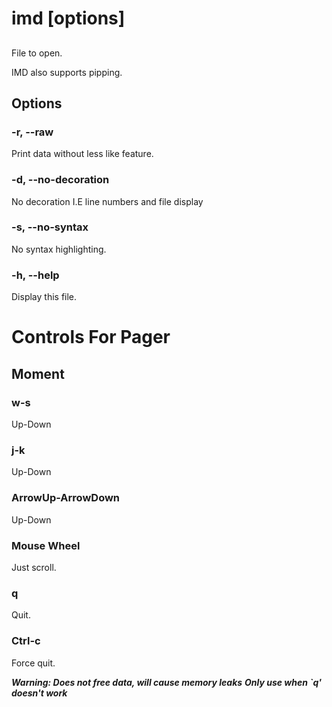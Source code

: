 # imd <file> [options]

## <file>

File to open.

IMD also supports pipping.

## Options

### -r, --raw

Print data without less like feature.

### -d, --no-decoration

No decoration I.E line numbers and file display

### -s, --no-syntax

No syntax highlighting.

### -h, --help

Display this file.


# Controls For Pager

## Moment

### w-s

Up-Down

### j-k

Up-Down

### ArrowUp-ArrowDown

Up-Down

### Mouse Wheel

Just scroll.

### q

Quit.

### Ctrl-c

Force quit.

***Warning: Does not free data, will cause memory leaks***
***Only use when `q' doesn't work***
